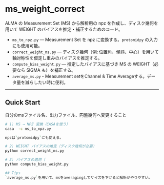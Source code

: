 # ms_weight_correct

ALMA の Measurement Set (MS) から解析用の npz を作成し、ディスク幾何を用いて WEIGHT のバイアスを推定・補正するためのコード。

* `ms_to_npz.py` — Measurement Set を npz に変換する。`protomidpy` の入力にも使用可能。
* `correct_weight_ms.py` — ディスク幾何（例: 位置角、傾斜、中心）を用いて軸対称性を仮定し重みのバイアスを推定する。
* `compute_bias_weight.py` — 推定したバイアスに基づき MS の WEIGHT（必要なら SIGMA も）を補正する。
* `average_ms.py` - Measurement setをChannel & Time Averageする。データ量を減らしたい時に便利。

---


## Quick Start

自分のmsファイル名、出力ファイル、円盤幾何へ変更すること

```bash
# 1) MS → NPZ 変換（CASAを使う）
casa  -c ms_to_npz.py

npzは`protomidpy`にも使える。

# 2) WEIGHT バイアスの推定（ディスク幾何が必要）
python correct_weight_ms.py

# 3) バイアスの適用（
python compute_bias_weight.py

## Tips
`average_ms.py`を用いて、msをaveragingしてサイズを下げると解析がやりやすい。


